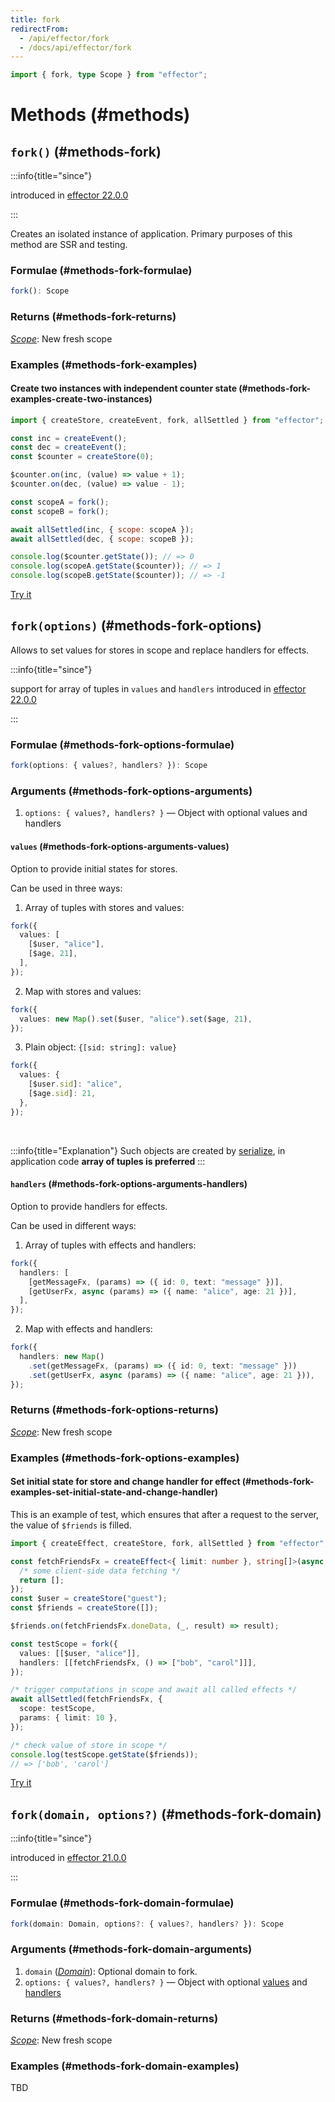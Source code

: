 ```yaml
---
title: fork
redirectFrom:
  - /api/effector/fork
  - /docs/api/effector/fork
---
```


```ts
import { fork, type Scope } from "effector";
```

# Methods (#methods)

## `fork()` (#methods-fork)

:::info{title="since"}

introduced in [effector 22.0.0](https://changelog.effector.dev/#effector-22-0-0)

:::

Creates an isolated instance of application.
Primary purposes of this method are SSR and testing.

### Formulae (#methods-fork-formulae)

```ts
fork(): Scope
```

### Returns (#methods-fork-returns)

[_Scope_](/en/api/effector/Scope): New fresh scope

### Examples (#methods-fork-examples)

#### Create two instances with independent counter state (#methods-fork-examples-create-two-instances)

```js
import { createStore, createEvent, fork, allSettled } from "effector";

const inc = createEvent();
const dec = createEvent();
const $counter = createStore(0);

$counter.on(inc, (value) => value + 1);
$counter.on(dec, (value) => value - 1);

const scopeA = fork();
const scopeB = fork();

await allSettled(inc, { scope: scopeA });
await allSettled(dec, { scope: scopeB });

console.log($counter.getState()); // => 0
console.log(scopeA.getState($counter)); // => 1
console.log(scopeB.getState($counter)); // => -1
```

[Try it](https://share.effector.dev/dBSC59h8)

## `fork(options)` (#methods-fork-options)

Allows to set values for stores in scope and replace handlers for effects.

:::info{title="since"}

support for array of tuples in `values` and `handlers` introduced in [effector 22.0.0](https://changelog.effector.dev/#effector-22-0-0)

:::

### Formulae (#methods-fork-options-formulae)

```ts
fork(options: { values?, handlers? }): Scope
```

### Arguments (#methods-fork-options-arguments)

1. `options: { values?, handlers? }` — Object with optional values and handlers

#### `values` (#methods-fork-options-arguments-values)

Option to provide initial states for stores.

Can be used in three ways:

1.  Array of tuples with stores and values:

```ts
fork({
  values: [
    [$user, "alice"],
    [$age, 21],
  ],
});
```

2.  Map with stores and values:

```ts
fork({
  values: new Map().set($user, "alice").set($age, 21),
});
```

3.  Plain object: `{[sid: string]: value}`

```ts
fork({
  values: {
    [$user.sid]: "alice",
    [$age.sid]: 21,
  },
});
```

<br />

:::info{title="Explanation"}
Such objects are created by [serialize](/en/api/effector/serialize), in application code **array of tuples is preferred**
:::

#### `handlers` (#methods-fork-options-arguments-handlers)

Option to provide handlers for effects.

Can be used in different ways:

1.  Array of tuples with effects and handlers:

```ts
fork({
  handlers: [
    [getMessageFx, (params) => ({ id: 0, text: "message" })],
    [getUserFx, async (params) => ({ name: "alice", age: 21 })],
  ],
});
```

2.  Map with effects and handlers:

```ts
fork({
  handlers: new Map()
    .set(getMessageFx, (params) => ({ id: 0, text: "message" }))
    .set(getUserFx, async (params) => ({ name: "alice", age: 21 })),
});
```

### Returns (#methods-fork-options-returns)

[_Scope_](/en/api/effector/Scope): New fresh scope

### Examples (#methods-fork-options-examples)

#### Set initial state for store and change handler for effect (#methods-fork-examples-set-initial-state-and-change-handler)

This is an example of test, which ensures that after a request to the server, the value of `$friends` is filled.

```ts
import { createEffect, createStore, fork, allSettled } from "effector";

const fetchFriendsFx = createEffect<{ limit: number }, string[]>(async ({ limit }) => {
  /* some client-side data fetching */
  return [];
});
const $user = createStore("guest");
const $friends = createStore([]);

$friends.on(fetchFriendsFx.doneData, (_, result) => result);

const testScope = fork({
  values: [[$user, "alice"]],
  handlers: [[fetchFriendsFx, () => ["bob", "carol"]]],
});

/* trigger computations in scope and await all called effects */
await allSettled(fetchFriendsFx, {
  scope: testScope,
  params: { limit: 10 },
});

/* check value of store in scope */
console.log(testScope.getState($friends));
// => ['bob', 'carol']
```

[Try it](https://share.effector.dev/gnNbGZuu)

## `fork(domain, options?)` (#methods-fork-domain)

:::info{title="since"}

introduced in [effector 21.0.0](https://changelog.effector.dev/#effector-21-0-0)

:::

### Formulae (#methods-fork-domain-formulae)

```ts
fork(domain: Domain, options?: { values?, handlers? }): Scope
```

### Arguments (#methods-fork-domain-arguments)

1. `domain` ([_Domain_](/en/api/effector/Domain)): Optional domain to fork.
2. `options: { values?, handlers? }` — Object with optional [values](#methods-fork-options-arguments-values) and [handlers](#methods-fork-options-arguments-handlers)

### Returns (#methods-fork-domain-returns)

[_Scope_](/en/api/effector/Scope): New fresh scope

### Examples (#methods-fork-domain-examples)

TBD
